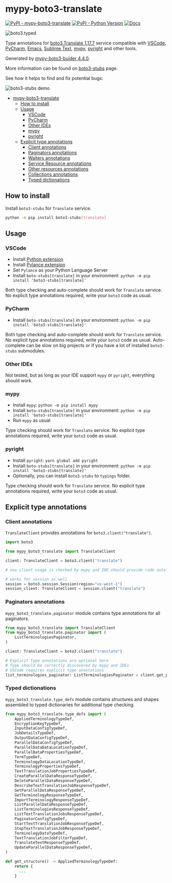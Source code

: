 # mypy-boto3-translate

[![PyPI - mypy-boto3-translate](https://img.shields.io/pypi/v/mypy-boto3-translate.svg?color=blue)](https://pypi.org/project/mypy-boto3-translate)
[![PyPI - Python Version](https://img.shields.io/pypi/pyversions/mypy-boto3-translate.svg?color=blue)](https://pypi.org/project/mypy-boto3-translate)
[![Docs](https://img.shields.io/readthedocs/mypy-boto3-builder.svg?color=blue)](https://mypy-boto3-builder.readthedocs.io/)

![boto3.typed](https://github.com/vemel/mypy_boto3_builder/raw/master/logo.png)

Type annotations for
[boto3.Translate 1.17.7](https://boto3.amazonaws.com/v1/documentation/api/1.17.7/reference/services/translate.html#Translate) service
compatible with
[VSCode](https://code.visualstudio.com/),
[PyCharm](https://www.jetbrains.com/pycharm/),
[Emacs](https://www.gnu.org/software/emacs/),
[Sublime Text](https://www.sublimetext.com/),
[mypy](https://github.com/python/mypy),
[pyright](https://github.com/microsoft/pyright)
and other tools.

Generated by [mypy-boto3-buider 4.4.0](https://github.com/vemel/mypy_boto3_builder).

More information can be found on [boto3-stubs](https://pypi.org/project/boto3-stubs/) page.

See how it helps to find and fix potential bugs:

![boto3-stubs demo](https://github.com/vemel/mypy_boto3_builder/raw/master/demo.gif)

- [mypy-boto3-translate](#mypy-boto3-translate)
  - [How to install](#how-to-install)
  - [Usage](#usage)
    - [VSCode](#vscode)
    - [PyCharm](#pycharm)
    - [Other IDEs](#other-ides)
    - [mypy](#mypy)
    - [pyright](#pyright)
  - [Explicit type annotations](#explicit-type-annotations)
    - [Client annotations](#client-annotations)
    - [Paginators annotations](#paginators-annotations)
    - [Waiters annotations](#waiters-annotations)
    - [Service Resource annotations](#service-resource-annotations)
    - [Other resources annotations](#other-resources-annotations)
    - [Collections annotations](#collections-annotations)
    - [Typed dictionations](#typed-dictionations)

## How to install

Install `boto3-stubs` for `Translate` service.

```bash
python -m pip install boto3-stubs[translate]
```

## Usage

### VSCode

- Install [Python extension](https://marketplace.visualstudio.com/items?itemName=ms-python.python)
- Install [Pylance extension](https://marketplace.visualstudio.com/items?itemName=ms-python.vscode-pylance)
- Set `Pylance` as your Python Language Server
- Install `boto-stubs[translate]` in your environment: `python -m pip install 'boto3-stubs[translate]'`

Both type checking and auto-complete should work for `Translate` service.
No explicit type annotations required, write your `boto3` code as usual.

### PyCharm

- Install `boto-stubs[translate]` in your environment: `python -m pip install 'boto3-stubs[translate]'`

Both type checking and auto-complete should work for `Translate` service.
No explicit type annotations required, write your `boto3` code as usual.
Auto-complete can be slow on big projects or if you have a lot of installed `boto3-stubs` submodules.

### Other IDEs

Not tested, but as long as your IDE support `mypy` or `pyright`, everything should work.

### mypy

- Install `mypy`: `python -m pip install mypy`
- Install `boto-stubs[translate]` in your environment: `python -m pip install 'boto3-stubs[translate]'`
- Run `mypy` as usual

Type checking should work for `Translate` service.
No explicit type annotations required, write your `boto3` code as usual.

### pyright

- Install `pyright`: `yarn global add pyright`
- Install `boto-stubs[translate]` in your environment: `python -m pip install 'boto3-stubs[translate]'`
- Optionally, you can install `boto3-stubs` to `typings` folder.

Type checking should work for `Translate` service.
No explicit type annotations required, write your `boto3` code as usual.

## Explicit type annotations

### Client annotations

`TranslateClient` provides annotations for `boto3.client("translate")`.

```python
import boto3

from mypy_boto3_translate import TranslateClient

client: TranslateClient = boto3.client("translate")

# now client usage is checked by mypy and IDE should provide code auto-complete

# works for session as well
session = boto3.session.Session(region="us-west-1")
session_client: TranslateClient = session.client("translate")
```

### Paginators annotations

`mypy_boto3_translate.paginator` module contains type annotations for all paginators.

```python
from mypy_boto3_translate import TranslateClient
from mypy_boto3_translate.paginator import (
    ListTerminologiesPaginator,
)

client: TranslateClient = boto3.client("translate")

# Explicit type annotations are optional here
# Type should be correctly discovered by mypy and IDEs
# VSCode requires explicit type annotations
list_terminologies_paginator: ListTerminologiesPaginator = client.get_paginator("list_terminologies")
```







### Typed dictionations

`mypy_boto3_translate.type_defs` module contains structures and shapes assembled
to typed dictionaries for additional type checking.

```python
from mypy_boto3_translate.type_defs import (
    AppliedTerminologyTypeDef,
    EncryptionKeyTypeDef,
    InputDataConfigTypeDef,
    JobDetailsTypeDef,
    OutputDataConfigTypeDef,
    ParallelDataConfigTypeDef,
    ParallelDataDataLocationTypeDef,
    ParallelDataPropertiesTypeDef,
    TermTypeDef,
    TerminologyDataLocationTypeDef,
    TerminologyPropertiesTypeDef,
    TextTranslationJobPropertiesTypeDef,
    CreateParallelDataResponseTypeDef,
    DeleteParallelDataResponseTypeDef,
    DescribeTextTranslationJobResponseTypeDef,
    GetParallelDataResponseTypeDef,
    GetTerminologyResponseTypeDef,
    ImportTerminologyResponseTypeDef,
    ListParallelDataResponseTypeDef,
    ListTerminologiesResponseTypeDef,
    ListTextTranslationJobsResponseTypeDef,
    PaginatorConfigTypeDef,
    StartTextTranslationJobResponseTypeDef,
    StopTextTranslationJobResponseTypeDef,
    TerminologyDataTypeDef,
    TextTranslationJobFilterTypeDef,
    TranslateTextResponseTypeDef,
    UpdateParallelDataResponseTypeDef,
)

def get_structure() -> AppliedTerminologyTypeDef:
    return {
      ...
    }
```
